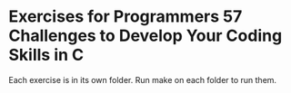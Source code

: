 # Exercises for Programmers 57 Challenges to Develop Your Coding Skills in C

Each exercise is in its own folder. Run make on each folder to run them.
